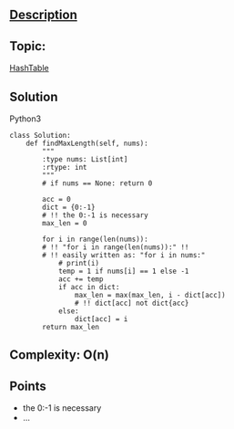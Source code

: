 ## [Description](https://leetcode.com/problems/contiguous-array/description/)
## Topic: 
[HashTable](../topics/HashTable.md)

## Solution 
Python3
```python3
class Solution:
    def findMaxLength(self, nums):
        """
        :type nums: List[int]
        :rtype: int
        """
        # if nums == None: return 0
        
        acc = 0
        dict = {0:-1}
        # !! the 0:-1 is necessary
        max_len = 0
        
        for i in range(len(nums)):
        # !! "for i in range(len(nums)):" !!
        # !! easily written as: "for i in nums:"
            # print(i)
            temp = 1 if nums[i] == 1 else -1
            acc += temp
            if acc in dict:
                max_len = max(max_len, i - dict[acc])
                # !! dict[acc] not dict{acc} 
            else:
                dict[acc] = i
        return max_len

```
## Complexity: O(n)
## Points
* the 0:-1 is necessary
* ...

